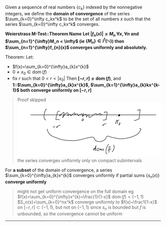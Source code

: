 Given a sequence of real numbers $\{c_{k}\}$ indexed by the nonnegative integers, we define the **domain of convergence** of the series $\sum_{k=0}^\infty c_kx^k$ to be the set of all numbers $x$ such that the series $\sum_{k=0}^\infty c_kx^k$ converges. 

**Weierstrass M-Test::Theorem Name**
**Let $|f_{n}(x)|\leq M_{n}$ $\forall x, \forall n$ and $\sum_{n=1}^{\infty}M_n < \infty$ (ie $\{M_n\}\in l^{1}(\mathbb{N})$) then $\sum_{n=1}^{\infty}f_{n}(x)$ converges uniformly and absolutely.** 

Theorem:
Let:
- $f(x)=\sum_{k=0}^{\infty}a_{k}x^{k}$
- $0\neq x_0\in \operatorname{dom}(f)$
- fix $r$ such that $0<r<|x_0|$
Then **$[-r,r]\leq \operatorname{dom}(f)$**, and **1::$\sum_{k=0}^{\infty}a_{k}x^{k}$, $\sum_{k=1}^{\infty}a_{k}kx^{k-1}$ both converge uniformly on $[-r, r]$**
> Proof skipped
> ![|300](z_attachments/Pasted%20image%2020250507130347.png)
> the series converges uniformly only on compact subintervals

For **a subset** of the domain of convergence, a series $\sum_{k=0}^{\infty}a_{k}x^{k}$ converges uniformly if partial sums $\{s_n(x)\}$ **converge uniformly**
> might not get uniform convergence on the full domain
> eg $f(x)=\sum_{k=0}^{\infty}x^{k}=\frac{1}{1-x}$ $\operatorname{dom}(f)=(-1,1)$
> $S_n(x)=\sum_{k=0}^nx^k$ converge uniformly to $f(x)=\frac1{1-x}$ on $[-r, r]\subset (-1, 1)$, but not on $(-1, 1)$ since $s_n$ is bounded but $f$ is unbounded, so the convergence cannot be uniform
***
